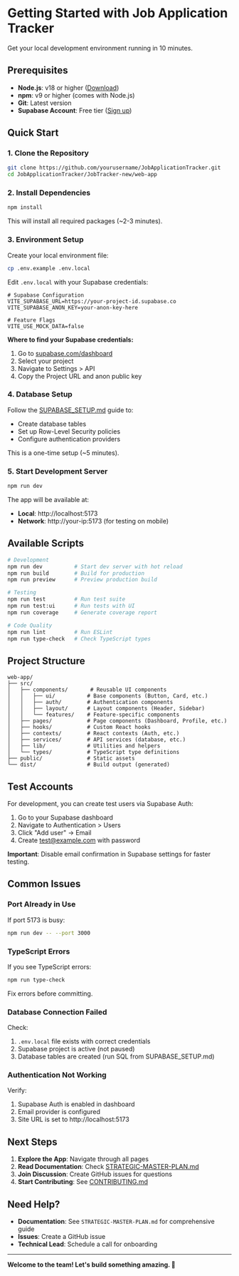 # Getting Started with Job Application Tracker

Get your local development environment running in 10 minutes.

## Prerequisites

- **Node.js**: v18 or higher ([Download](https://nodejs.org/))
- **npm**: v9 or higher (comes with Node.js)
- **Git**: Latest version
- **Supabase Account**: Free tier ([Sign up](https://supabase.com))

## Quick Start

### 1. Clone the Repository

```bash
git clone https://github.com/yourusername/JobApplicationTracker.git
cd JobApplicationTracker/JobTracker-new/web-app
```

### 2. Install Dependencies

```bash
npm install
```

This will install all required packages (~2-3 minutes).

### 3. Environment Setup

Create your local environment file:

```bash
cp .env.example .env.local
```

Edit `.env.local` with your Supabase credentials:

```env
# Supabase Configuration
VITE_SUPABASE_URL=https://your-project-id.supabase.co
VITE_SUPABASE_ANON_KEY=your-anon-key-here

# Feature Flags
VITE_USE_MOCK_DATA=false
```

**Where to find your Supabase credentials:**
1. Go to [supabase.com/dashboard](https://supabase.com/dashboard)
2. Select your project
3. Navigate to Settings > API
4. Copy the Project URL and anon public key

### 4. Database Setup

Follow the [SUPABASE_SETUP.md](./SUPABASE_SETUP.md) guide to:
- Create database tables
- Set up Row-Level Security policies
- Configure authentication providers

This is a one-time setup (~5 minutes).

### 5. Start Development Server

```bash
npm run dev
```

The app will be available at:
- **Local**: http://localhost:5173
- **Network**: http://your-ip:5173 (for testing on mobile)

## Available Scripts

```bash
# Development
npm run dev          # Start dev server with hot reload
npm run build        # Build for production
npm run preview      # Preview production build

# Testing
npm run test         # Run test suite
npm run test:ui      # Run tests with UI
npm run coverage     # Generate coverage report

# Code Quality
npm run lint         # Run ESLint
npm run type-check   # Check TypeScript types
```

## Project Structure

```
web-app/
├── src/
│   ├── components/       # Reusable UI components
│   │   ├── ui/          # Base components (Button, Card, etc.)
│   │   ├── auth/        # Authentication components
│   │   ├── layout/      # Layout components (Header, Sidebar)
│   │   └── features/    # Feature-specific components
│   ├── pages/           # Page components (Dashboard, Profile, etc.)
│   ├── hooks/           # Custom React hooks
│   ├── contexts/        # React contexts (Auth, etc.)
│   ├── services/        # API services (database, etc.)
│   ├── lib/             # Utilities and helpers
│   └── types/           # TypeScript type definitions
├── public/              # Static assets
└── dist/                # Build output (generated)
```

## Test Accounts

For development, you can create test users via Supabase Auth:

1. Go to your Supabase dashboard
2. Navigate to Authentication > Users
3. Click "Add user" → Email
4. Create test@example.com with password

**Important**: Disable email confirmation in Supabase settings for faster testing.

## Common Issues

### Port Already in Use

If port 5173 is busy:
```bash
npm run dev -- --port 3000
```

### TypeScript Errors

If you see TypeScript errors:
```bash
npm run type-check
```

Fix errors before committing.

### Database Connection Failed

Check:
1. `.env.local` file exists with correct credentials
2. Supabase project is active (not paused)
3. Database tables are created (run SQL from SUPABASE_SETUP.md)

### Authentication Not Working

Verify:
1. Supabase Auth is enabled in dashboard
2. Email provider is configured
3. Site URL is set to http://localhost:5173

## Next Steps

1. **Explore the App**: Navigate through all pages
2. **Read Documentation**: Check [STRATEGIC-MASTER-PLAN.md](./STRATEGIC-MASTER-PLAN.md)
3. **Join Discussion**: Create GitHub issues for questions
4. **Start Contributing**: See [CONTRIBUTING.md](./CONTRIBUTING.md)

## Need Help?

- **Documentation**: See `STRATEGIC-MASTER-PLAN.md` for comprehensive guide
- **Issues**: Create a GitHub issue
- **Technical Lead**: Schedule a call for onboarding

---

**Welcome to the team! Let's build something amazing. 🚀**
